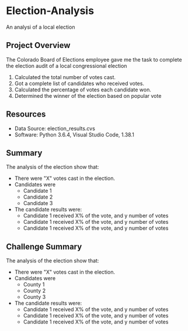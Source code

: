 # Election-Analysis
An analysi of a local election

## Project Overview
The Colorado Board of Elections employee gave me the task to complete the election audit of a local congressional election
1.  Calculated the total number of votes cast.
2.  Got a complete list of candidates who received votes.
3.  Calculated the percentage of votes each candidate won.
4.  Determined the winner of the election based on popular vote

## Resources
- Data Source: election_results.cvs
- Software: Python 3.6.4, Visual Studio Code, 1.38.1

   
## Summary
The analysis of the election show that:
- There were "X" votes cast in the election.
- Candidates were
   - Candidate 1
   - Candidate 2
   - Candidate 3
- The candidate results were:
   - Candidate 1 received X% of the vote, and y number of votes
   - Candidate 1 received X% of the vote, and y number of votes
   - Candidate 1 received X% of the vote, and y number of votes
   
## Challenge Summary
The analysis of the election show that:
- There were "X" votes cast in the election.
- Candidates were
   - County 1
   - County 2
   - County 3
- The candidate results were:
   - Candidate 1 received X% of the vote, and y number of votes
   - Candidate 1 received X% of the vote, and y number of votes
   - Candidate 1 received X% of the vote, and y number of votes
  
